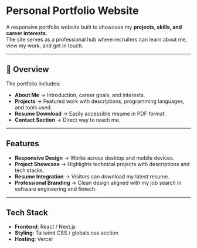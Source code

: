# Personal Portfolio Website

A responsive portfolio website built to showcase my **projects, skills, and career interests**.  
The site serves as a professional hub where recruiters can learn about me, view my work, and get in touch.  

---

## 📖 Overview  
The portfolio includes:  
- **About Me** → Introduction, career goals, and interests.  
- **Projects** → Featured work with descriptions, programming languages, and tools used.  
- **Resume Download** → Easily accessible resume in PDF format.  
- **Contact Section** → Direct way to reach me.  

---

## Features  
- **Responsive Design** → Works across desktop and mobile devices.  
- **Project Showcase** → Highlights technical projects with descriptions and tech stacks.  
- **Resume Integration** → Visitors can download my latest resume.  
- **Professional Branding** → Clean design aligned with my job search in software engineering and fintech.  

---

## Tech Stack  
- **Frontend**: React / Next.js  
- **Styling**: Tailwind CSS / globals.css section 
- **Hosting**: Vercel  
